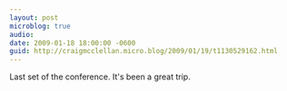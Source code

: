 ```yaml
---
layout: post
microblog: true
audio: 
date: 2009-01-18 18:00:00 -0600
guid: http://craigmcclellan.micro.blog/2009/01/19/t1130529162.html
---
```

Last set of the conference. It's been a great trip.
